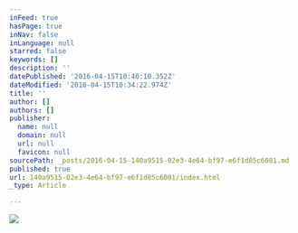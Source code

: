```yaml
---
inFeed: true
hasPage: true
inNav: false
inLanguage: null
starred: false
keywords: []
description: ''
datePublished: '2016-04-15T10:40:10.352Z'
dateModified: '2016-04-15T10:34:22.974Z'
title: ''
author: []
authors: []
publisher:
  name: null
  domain: null
  url: null
  favicon: null
sourcePath: _posts/2016-04-15-140a9515-02e3-4e64-bf97-e6f1d85c6081.md
published: true
url: 140a9515-02e3-4e64-bf97-e6f1d85c6081/index.html
_type: Article

---
```

![](https://the-grid-user-content.s3-us-west-2.amazonaws.com/85c8dae3-4db8-45c0-84e8-0bf2e5a93b20.jpg)
